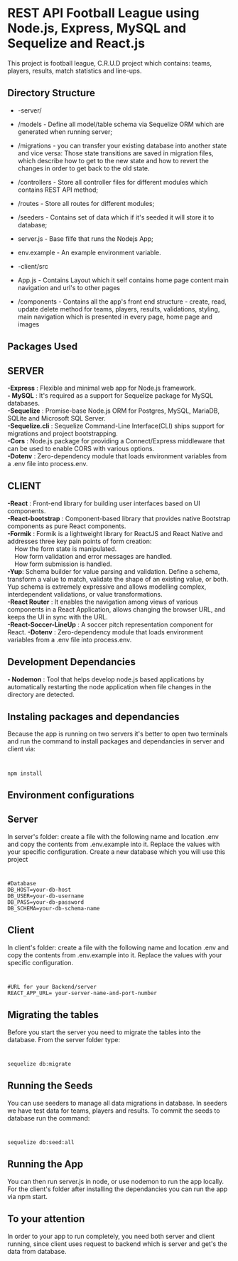 # REST API Football League using Node.js, Express, MySQL and Sequelize and React.js
This project is football league, C.R.U.D project which contains:
teams, players, results, match statistics and line-ups.

## Directory Structure
- -server/
- /models - Define all model/table schema via Sequelize ORM which are generated when running server;
- /migrations - you can transfer your existing database into another state and vice versa: Those state transitions are saved in migration files, which describe how to get to the new state and how to revert the changes in order to get back to the old state.
- /controllers - Store all controller files for different modules which contains REST API method;
- /routes - Store all routes for different modules;
- /seeders - Contains set of data which if it's seeded it will store it to database;
- server.js - Base filfe that runs the Nodejs App;
- env.example - An example environment variable.

- -client/src
- App.js - Contains Layout which it self contains home page content main navigation and url's to other pages
- /components - Contains all the app's front end structure - create, read, update delete method for teams, players, results, validations, styling, main navigation which is presented in every page, home page and images 

## Packages Used
## SERVER
**-Express** : Flexible and minimal web app for Node.js framework.   
**- MySQL** : It's required as a support for Sequelize package for MySQL databases.    
**-Sequelize** : Promise-base Node.js ORM for Postgres, MySQL, MariaDB, SQLite and Microsoft SQL Server.  
**-Sequelize.cli** : Sequelize Command-Line Interface(CLI) ships support for migrations and project bootstrapping.  
**-Cors** :  Node.js package for providing a Connect/Express middleware that can be used to enable CORS with various options.  
**-Dotenv** : Zero-dependency module that loads environment variables from a .env file into process.env. 

## CLIENT
**-React** : Front-end library for building user interfaces based on UI components.   
**-React-bootstrap** : Component-based library that provides native Bootstrap components as pure React components.  
**-Formik** : Formik is a  lightweight library for ReactJS and React Native and addresses three key pain points of form creation:  
&nbsp; &nbsp; How the form state is manipulated.  
&nbsp; &nbsp; How form validation and error messages are handled.  
&nbsp; &nbsp; How form submission is handled.  
**-Yup**: Schema builder for value parsing and validation. Define a schema, transform a value to match, validate the shape of an existing value, or both. Yup schema is extremely expressive and allows modelling complex, interdependent validations, or value transformations.  
**-React Router** : It enables the navigation among views of various components in a React Application, allows changing the browser URL, and keeps the UI in sync with the URL.  
**-React-Soccer-LineUp** : A soccer pitch representation component for React.
**-Dotenv** : Zero-dependency module that loads environment variables from a .env file into process.env.   

 

## Development Dependancies

 **- Nodemon** : Tool that helps develop node.js based applications by automatically restarting the node application when file changes in the directory are detected.

## Instaling packages and dependancies
Because the app is running on two servers it's better to open two terminals and run the command to install packages and dependancies in server and client via:            
#
````
npm install 
````
## Environment configurations

## Server
In server's folder: create a file with the following name and location .env and copy the contents from .env.example into it. Replace the values with your specific configuration. Create a new database which you will use this project
#
```
#Database
DB_HOST=your-db-host
DB_USER=your-db-username
DB_PASS=your-db-password
DB_SCHEMA=your-db-schema-name

```

## Client
In client's folder: create a file with the following name and location .env and copy the contents from .env.example into it. Replace the values with your specific configuration.
#
```
#URL for your Backend/server 
REACT_APP_URL= your-server-name-and-port-number

```
## Migrating the tables
Before you start the server you need to migrate the tables into the database. From the server folder type:
#
```
sequelize db:migrate
```

## Running the Seeds
You can use seeders to manage all data migrations in database. In seeders we have test data for teams, players and results. To commit the seeds to database run the command:
#
```
sequelize db:seed:all
```

## Running the App
You can then run server.js in node, or use nodemon to run the app locally.
For the client's folder after installing the dependancies you can run the app via npm start.

## To your attention
In order to your app to run completely, you need both server and client running, since client uses request to backend which is server and get's the data from database.
